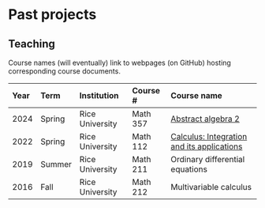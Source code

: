 # Past projects

## Teaching

Course names (will eventually) link to webpages (on GitHub) hosting corresponding course documents.

| Year | Term   | Institution     | Course # | Course name                                                                |
|:-----|:-------|:----------------|:---------|:---------------------------------------------------------------------------|
| 2024 | Spring | Rice University | Math 357 | [Abstract algebra 2](courses/math-357/math-357.md)                         |
| 2022 | Spring | Rice University | Math 112 | [Calculus: Integration and its applications](courses/math-112/math-112.md) |
| 2019 | Summer | Rice University | Math 211 | Ordinary differential equations            |
| 2016 | Fall   | Rice University | Math 212 | Multivariable calculus                     |
